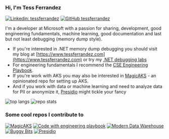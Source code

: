 ### Hi, I'm Tess Ferrandez

[![Linkedin: tessferrandez](https://img.shields.io/badge/-tessferrandez-blue?style=flat-square&logo=Linkedin&logoColor=white&link=https://www.linkedin.com/in/omrimendels)](https://www.linkedin.com/in/tess-ferrandez-97845a5/)
[![GitHub tessferrandez](https://img.shields.io/github/followers/tessferrandez?label=follow&style=social)](https://github.com/tessferrandez)

I'm a developer at Microsoft with a passion for sharing, development, good engineering fundamentals, machine learning, good documentation and last but not least debugging (memory dump style).

- If you're interested in .NET memory dump debugging you should visit my blog at [https://www.tessferrandez.com](https://www.tessferrandez.com) or try my [.NET debugging labs](https://github.com/tessferrandez/buggybits)
- For engineering fundamentals I recommend the [CSE Engineering Playbook](https://microsoft.github.io/code-with-engineering-playbook/).
- If you're work with AKS you may also be interested in [MagicAKS](https://github.com/magicaks/magicaks) - an opinionated repo for setting up AKS. 
- And if you work with data or machine learning and need to analyze data for PII or anonymize it, [Presidio](https://github.com/microsoft/presidio) might tickle your fancy

![top langs](https://readme-stats-cfgj2cxdy.vercel.app/api/top-langs/?username=TessFerrandez&hide=jupyter%20notebook,html)
![repo stats](https://github-readme-stats.vercel.app/api?username=tessferrandez&show_icons=true&line_height=27)

### Some cool repos I contribute to

[![MagicAKS](https://github-readme-stats.vercel.app/api/pin/?username=magicaks&repo=magicaks&theme=light)](https://github.com/magicaks/magicaks)
[![Code with engineering playbook](https://github-readme-stats.vercel.app/api/pin/?username=microsoft&repo=code-with-engineering-playbook)](https://github.com/microsoft/code-with-engineering-playbook)
[![Modern Data Warehouse](https://github-readme-stats.vercel.app/api/pin/?username=Azure-Samples&repo=modern-data-warehouse-dataops)](https://github.com/Azure-Samples/modern-data-warehouse-dataops)
[![Buggy Bits](https://github-readme-stats.vercel.app/api/pin/?username=tessferrandez&repo=buggybits)](https://github.com/tessferrandez/buggybits)
[![Presidio](https://github-readme-stats.vercel.app/api/pin/?username=microsoft&repo=presidio)](https://github.com/microsoft/presidio)
